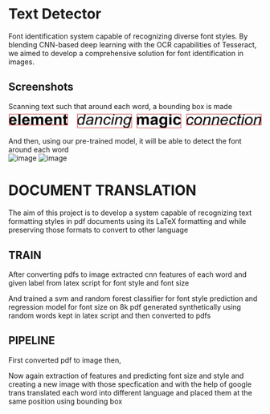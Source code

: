 
# Text Detector

Font identification system capable of recognizing diverse font styles. By blending CNN-based deep learning with the OCR capabilities of Tesseract, we aimed to develop a comprehensive solution for font identification in images.


## Screenshots
Scanning text such that around each word, a bounding box is made 
![image](https://github.com/adirathor-dev/DocumentTranslation/blob/main/image_detector/test9.jpg_with_boxes.jpg?raw=true)

And then, using our pre-trained model, it will be able to detect the font around each word  
![image](https://github.com/adityarathor007/Story/assets/120591213/1d67b0da-4e5f-47f0-8152-e6c8a9dcbf74)
![image](https://github.com/adityarathor007/Story/assets/120591213/4b0aaf93-9857-473e-82db-884ea989ce9d)



# DOCUMENT TRANSLATION


The aim of this project is to develop a system capable of recognizing text formatting styles in pdf documents using its LaTeX formatting and while preserving those formats to convert to other language 


## TRAIN

After converting pdfs to image extracted cnn features of each word and given label from latex script for font style and font size

And trained a svm and random forest classifier for font style prediction and regression model for font size on 8k pdf generated synthetically using random words kept in latex script and then converted to pdfs


## PIPELINE

First converted pdf to image then,

Now again extraction of features and predicting font size and style and creating a new image with those specfication and with the help of google trans translated each word into different language and placed them at the same position using bounding box
